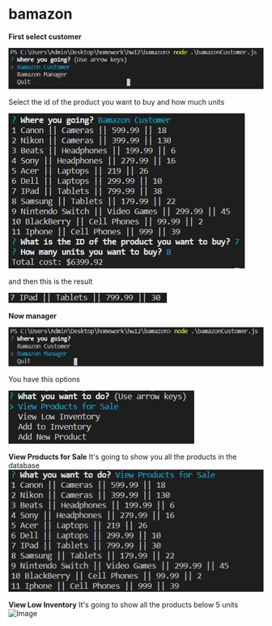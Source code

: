 # bamazon


**First select customer**

![Image](images/customer.JPG)

Select the id of the product you want to buy and how much units

![Image](images/customerUpdate.JPG)

and then this is the result 

![Image](images/customerResult.JPG)



**Now manager**

![Image](images/manager.JPG)

You have this options

![Image](images/managerOptions.JPG)

**View Products for Sale**
It's going to show you all the products in the database
![Image](images/managerVPResult.JPG)

**View Low Inventory**
It's going to show all the products below 5 units
![Image](images/managerLI.JPG)
